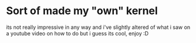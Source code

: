 # Sort of made my "own" kernel

its not really impressive in any way and i've slightly altered of what i saw on a youtube video on how to do but i guess its cool, enjoy :D











































































































































































